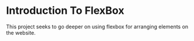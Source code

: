 # Introduction To FlexBox

This project seeks to go deeper on using flexbox for arranging elements on the website.
